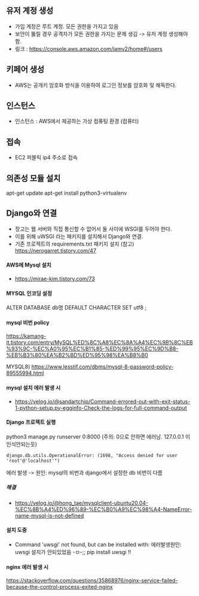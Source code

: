 
## 유저 계정 생성
- 가입 계정은 루트 계정. 모든 권한을 가지고 있음
- 보안이 뚫릴 경우 공격자가 모든 권한을 가지는 문제 생김 -> 유저 계정 생성해야 함.
- 링크 : https://console.aws.amazon.com/iamv2/home#/users

## 키페어 생성
- AWS는 공개키 암호화 방식을 이용하여 로그인 정보를 암호화 및 해독한다.


## 인스턴스
- 인스턴스 : AWS에서 제공하는 가상 컴퓨팅 환경 (컴퓨터)

## 접속
- EC2 퍼블릭 ip4 주소로 접속 

## 의존성 모듈 설치 
apt-get update
apt-get install python3-virtualenv

## Django와 연결
- 장고는 웹 서버와 직접 통신할 수 없어서 둘 사이에 WSGI를 두어야 한다.
- 이를 위해 uWSGI 라는 패키지를 설치해서 Django와 연결.
- 기존 프로젝트의 requirements.txt 패키지 설치 
(참고) https://nerogarret.tistory.com/47

#### AWS에 Mysql 설치 
- https://mirae-kim.tistory.com/73

#### MYSQL 인코딩 설정
ALTER  DATABASE  db명 DEFAULT CHARACTER SET utf8 ;

#### mysql 비번 policy 

https://kamang-it.tistory.com/entry/MySQL%ED%8C%A8%EC%8A%A4%EC%9B%8C%EB%93%9C-%EC%A0%95%EC%B1%85-%ED%99%95%EC%9D%B8-%EB%B3%80%EA%B2%BD%ED%95%98%EA%B8%B0

MYSQL8) 
https://www.lesstif.com/dbms/mysql-8-password-policy-89555994.html

#### mysql 설치 에러 발생 시
- https://velog.io/@sandartchip/Command-errored-out-with-exit-status-1-python-setup.py-egginfo-Check-the-logs-for-full-command-output



#### Django 프로젝트 실행 
python3 manage.py runserver 0:8000  (주의: 0으로 안하면 에러남. 127.0.0.1 이 인식안되는듯)

```
django.db.utils.OperationalError: (1698, "Access denied for user 'root'@'localhost'")
```
에러 발생 -> 원인: mysql의 비번과 django에서 설정한 db 비번이 다름

##### 해결
- https://velog.io/@hong_tae/mysqlclient-ubuntu20.04-%EC%8B%A4%ED%96%89-%EC%B0%A9%EC%98%A4-NameError-name-mysql-is-not-defined


#### 설치 도중
- Command 'uwsgi' not found, but can be installed with:
에러발생원인: uwsgi 설치가 안되있었음 -ㅁ-;; pip install uwsgi !!

#### nginx 에러 발생 시 
https://stackoverflow.com/questions/35868976/nginx-service-failed-because-the-control-process-exited-nginx

